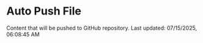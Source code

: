 # Auto Push File

Content that will be pushed to GitHub repository.
Last updated: 07/15/2025, 06:08:45 AM